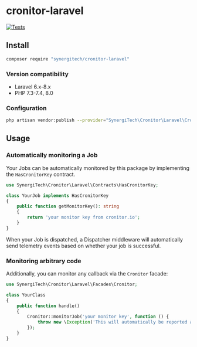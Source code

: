 # cronitor-laravel
[![Tests](https://github.com/SynergiTech/cronitor-laravel/actions/workflows/tests.yaml/badge.svg)](https://github.com/SynergiTech/cronitor-laravel/actions/workflows/tests.yaml)

## Install
```sh
composer require "synergitech/cronitor-laravel"
```

### Version compatibility
* Laravel 6.x-8.x
* PHP 7.3-7.4, 8.0

### Configuration
```sh
php artisan vendor:publish --provider="SynergiTech\Cronitor\Laravel\CronitorServiceProvider"
```

## Usage
### Automatically monitoring a Job
Your Jobs can be automatically monitored by this package by implementing the `HasCronitorKey` contract.
```php
use SynergiTech\Cronitor\Laravel\Contracts\HasCronitorKey;

class YourJob implements HasCronitorKey
{
    public function getMonitorKey(): string
    {
        return 'your monitor key from cronitor.io';
    }
}
```

When your Job is dispatched, a Dispatcher middleware will automatically send telemetry events based on whether your job is successful.

### Monitoring arbitrary code
Additionally, you can monitor any callback via the `Cronitor` facade:
```php
use SynergiTech\Cronitor\Laravel\Facades\Cronitor;

class YourClass
{
    public function handle()
    {
        Cronitor::monitorJob('your monitor key', function () {
            throw new \Exception('This will automatically be reported as a fail event');
        });
    }
}
```
